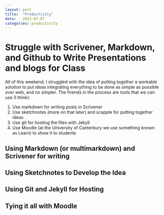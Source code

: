 ```yaml
---
layout: post
title:  "Productivity"
date:   2013-07-07
categories: productivity
---
```

# Struggle with Scrivener, Markdown, and Github to Write Presentations and blogs for Class

All of this weekend, I struggled with the idea of putting together a workable solution to put ideas integrating everything to be done as simple as possible over web, and no simpler. The friends in the process are tools that we can use (I think):

1. Use markdown for writing posts in Scrivener
2. Use sketchnotes (more on that later) and scapple for putting together ideas
3. Use git for hosting the files with Jekyll
4. Use Moodle (at the University of Canterbury we use something known as Learn) to show it to students

## Using Markdown (or multimarkdown) and Scrivener for writing

## Using Sketchnotes to Develop the Idea

## Using Git and Jekyll for Hosting

## Tying it all with Moodle

